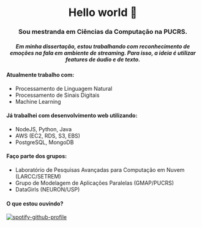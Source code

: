 <h1 align="center">Hello world 👋</h1>
<h3 align="center">Sou mestranda em Ciências da Computação na PUCRS. </h3>
<h5 align="center">Em minha dissertação, estou trabalhando com reconhecimento de emoções na fala em ambiente de streaming. Para isso, a ideia é utilizar features de áudio e de texto. </h5>


<h4 align="left">Atualmente trabalho com:</h4>

- Processamento de Linguagem Natural
- Processamento de Sinais Digitais
- Machine Learning

<h4 align="left">Já trabalhei com desenvolvimento web utilizando:</h4>

- NodeJS, Python, Java
- AWS (EC2, RDS, S3, EBS)
- PostgreSQL, MongoDB

<h4 align="left">Faço parte dos grupos:</h4>

- Laboratório de Pesquisas Avançadas para Computação em Nuvem (LARCC/SETREM)
- Grupo de Modelagem de Aplicações Paralelas (GMAP/PUCRS)
- DataGirls (NEURON/USP)

<h4 align="left">O que estou ouvindo?</h4>

[![spotify-github-profile](https://spotify-github-profile.vercel.app/api/view?uid=rarigudi&cover_image=true&theme=novatorem&bar_color=22b925&bar_color_cover=false)](https://github.com/kittinan/spotify-github-profile)
